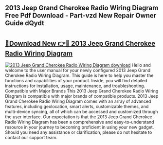## 2013 Jeep Grand Cherokee Radio Wiring Diagram Free Pdf Download - Part-vzd New Repair Owner Guide dQydt

# <h2><a href="http://dfj53yz.blite.top/?on=2013+Jeep+Grand+Cherokee+Radio+Wiring+Diagram">🔗Download New 👉🔴 2013 Jeep Grand Cherokee Radio Wiring Diagram</a></h2>

[![2013 Jeep Grand Cherokee Radio Wiring Diagram download](https://i.imgur.com/lujVjoI.png)](http://dfj53yz.blite.top/?on=2013+Jeep+Grand+Cherokee+Radio+Wiring+Diagram)
Hello and welcome to the user manual for your newly configured 2013 Jeep Grand Cherokee Radio Wiring Diagram. This guide is here to help you master the functions and capabilities of your product. Inside, you will find detailed instructions for installation, usage, maintenance, and troubleshooting. Compatible with Major Brands This 2013 Jeep Grand Cherokee Radio Wiring Diagram is compatible with major brands of compatible products. 2013 Jeep Grand Cherokee Radio Wiring Diagram comes with an array of advanced features, including geolocation, smart alerts, customizable themes, and multi-device syncing, all of which can be accessed and customized through the user interface. Our expectation is that the 2013 Jeep Grand Cherokee Radio Wiring Diagram has been a comprehensive and easy-to-understand resource in your journey to becoming proficient in using your new gadget. Should you need any assistance or clarification, please do not hesitate to contact our support team.
